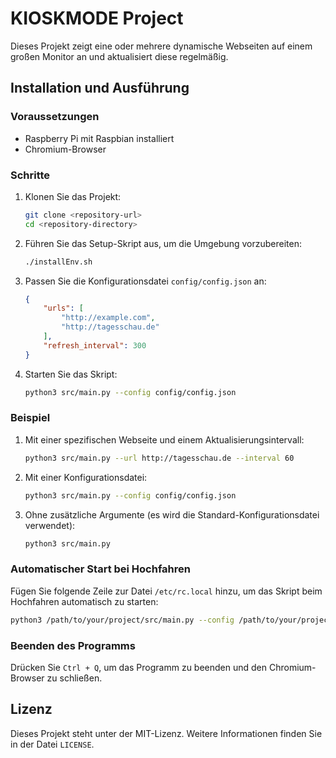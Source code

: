 # KIOSKMODE Project

Dieses Projekt zeigt eine oder mehrere dynamische Webseiten auf einem großen Monitor an und aktualisiert diese regelmäßig.

## Installation und Ausführung

### Voraussetzungen

- Raspberry Pi mit Raspbian installiert
- Chromium-Browser

### Schritte

1. Klonen Sie das Projekt:
    ```bash
    git clone <repository-url>
    cd <repository-directory>
    ```

2. Führen Sie das Setup-Skript aus, um die Umgebung vorzubereiten:
    ```bash
    ./installEnv.sh
    ```

3. Passen Sie die Konfigurationsdatei `config/config.json` an:
    ```json
    {
        "urls": [
            "http://example.com",
            "http://tagesschau.de"
        ],
        "refresh_interval": 300
    }
    ```

4. Starten Sie das Skript:
    ```bash
    python3 src/main.py --config config/config.json
    ```

### Beispiel

1. Mit einer spezifischen Webseite und einem Aktualisierungsintervall:
    ```bash
    python3 src/main.py --url http://tagesschau.de --interval 60
    ```

2. Mit einer Konfigurationsdatei:
    ```bash
    python3 src/main.py --config config/config.json
    ```

3. Ohne zusätzliche Argumente (es wird die Standard-Konfigurationsdatei verwendet):
    ```bash
    python3 src/main.py
    ```

### Automatischer Start bei Hochfahren

Fügen Sie folgende Zeile zur Datei `/etc/rc.local` hinzu, um das Skript beim Hochfahren automatisch zu starten:

```bash
python3 /path/to/your/project/src/main.py --config /path/to/your/project/config/config.json &
```

### Beenden des Programms

Drücken Sie `Ctrl + Q`, um das Programm zu beenden und den Chromium-Browser zu schließen.

## Lizenz

Dieses Projekt steht unter der MIT-Lizenz. Weitere Informationen finden Sie in der Datei `LICENSE`.
```